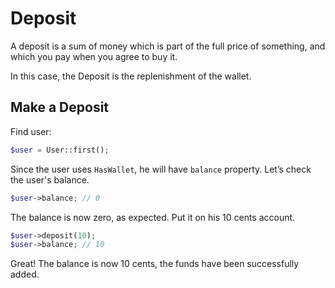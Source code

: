 # Deposit

A deposit is a sum of money which is part of the full price of something,
and which you pay when you agree to buy it.

In this case, the Deposit is the replenishment of the wallet.

## Make a Deposit

Find user:

```php
$user = User::first(); 
```

Since the user uses `HasWallet`, he will have `balance` property.
Let’s check the user's balance.

```php
$user->balance; // 0
```

The balance is now zero, as expected.
Put it on his 10 cents account.

```php
$user->deposit(10); 
$user->balance; // 10
```

Great! The balance is now 10 cents, the funds have been successfully added.
